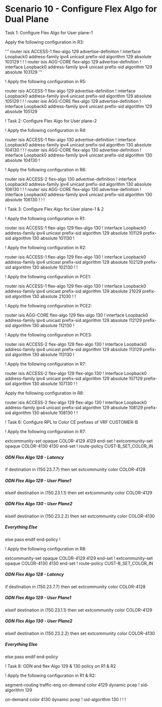 # Scenario 10 - Configure Flex Algo for Dual Plane

Task 1: Configure Flex Algo for User plane-1

Apply the following configuration in R3:

'''
router isis ACCESS-1
 flex-algo 129
  advertise-definition
 !
 interface Loopback0
  address-family ipv4 unicast
   prefix-sid algorithm 129 absolute 103129
  !
 !
!
router isis AGG-CORE
 flex-algo 129
  advertise-definition
!
 interface Loopback0
  address-family ipv4 unicast
   prefix-sid algorithm 129 absolute 103129
'''


! Apply the following configuration in R5:

router isis ACCESS-1
 flex-algo 129
  advertise-definition
 !
 interface Loopback0
  address-family ipv4 unicast
   prefix-sid algorithm 129 absolute 105129
  !
 !
!
router isis AGG-CORE
 flex-algo 129
  advertise-definition
!
 interface Loopback0
  address-family ipv4 unicast
   prefix-sid algorithm 129 absolute 105129



! Task 2: Configure Flex Algo for User plane-2

! Apply the following configuration in R4:

router isis ACCESS-1
 flex-algo 130
  advertise-definition
  !
 interface Loopback0
  address-family ipv4 unicast
   prefix-sid algorithm 130 absolute 104130
  !
 !
!
router isis AGG-CORE
 flex-algo 130
  advertise-definition
!
 interface Loopback0
  address-family ipv4 unicast
   prefix-sid algorithm 130 absolute 104130
!



! Apply the following configuration in R6:

router isis ACCESS-2
 flex-algo 130
  advertise-definition
  !
 interface Loopback0
  address-family ipv4 unicast
   prefix-sid algorithm 130 absolute 106130
  !
 !
!
router isis AGG-CORE
 flex-algo 130
  advertise-definition
!
 interface Loopback0
  address-family ipv4 unicast
   prefix-sid algorithm 130 absolute 106130
!
!
!

! Task 3: Configure Flex Algo for User plane-1 & 2

! Apply the following configuration in R1:

router isis ACCESS-1
 flex-algo 129
 flex-algo 130
!
 interface Loopback0
  address-family ipv4 unicast
   prefix-sid algorithm 129 absolute 101129
   prefix-sid algorithm 130 absolute 101130
!

! Apply the following configuration in R2:

router isis ACCESS-1
 flex-algo 129
 flex-algo 130
!
 interface Loopback0
  address-family ipv4 unicast
   prefix-sid algorithm 129 absolute 102129
   prefix-sid algorithm 130 absolute 102130
  !
 !


! Apply the following configuration in PCE1:

router isis ACCESS-1
 flex-algo 129
 flex-algo 130
!
 interface Loopback0
  address-family ipv4 unicast
   prefix-sid algorithm 129 absolute 21029
   prefix-sid algorithm 130 absolute 21030
  !
 !

! Apply the following configuration in PCE2:

router isis AGG-CORE
 flex-algo 129
 flex-algo 130
!
 interface Loopback0
  address-family ipv4 unicast
   prefix-sid algorithm 129 absolute 112129
   prefix-sid algorithm 130 absolute 112130
  !

! Apply the following configuration in PCE3:

router isis ACCESS-2
 flex-algo 129
 flex-algo 130
!
 interface Loopback0
  address-family ipv4 unicast
   prefix-sid algorithm 129 absolute 113129
   prefix-sid algorithm 130 absolute 113130
  !

! Apply the following configuration in R7:

router isis ACCESS-2
 flex-algo 129
 flex-algo 130
!
 interface Loopback0
  address-family ipv4 unicast
   prefix-sid algorithm 129 absolute 107129
   prefix-sid algorithm 130 absolute 107130
  !
 !


Apply the following configuration in R8:

router isis ACCESS-2
 flex-algo 129
 flex-algo 130
!
 interface Loopback0
  address-family ipv4 unicast
   prefix-sid algorithm 129 absolute 108129
   prefix-sid algorithm 130 absolute 108130
  !
 !




! Task 6: Configure RPL to Color CE prefixes of VRF CUSTOMER-B

! Apply the following configuration in R7:

extcommunity-set opaque COLOR-4129
  4129
end-set
!
extcommunity-set opaque COLOR-4130
  4130
end-set
!
route-policy CUST-B_SET_COLOR_IN
  ##### ODN Flex Algo 128 - Latency #####
  if destination in (150.23.7.7) then
    set extcommunity color COLOR-4128
  ##### ODN Flex Algo 129 - User Plane1 #####
  elseif destination in (150.23.1.1) then
    set extcommunity color COLOR-4129
  ##### ODN Flex Algo 130 - User Plane2 #####
  elseif destination in (150.23.2.2) then
    set extcommunity color COLOR-4130
  ##### Everything Else #####
  else
    pass
  endif
end-policy
!


! Apply the following configuration in R8:

extcommunity-set opaque COLOR-4129
  4129
end-set
!
extcommunity-set opaque COLOR-4130
  4130
end-set
!
route-policy CUST-B_SET_COLOR_IN
  ##### ODN Flex Algo 128 - Latency #####
  if destination in (150.23.7.7) then
    set extcommunity color COLOR-4128
  ##### ODN Flex Algo 129 - User Plane1 #####
  elseif destination in (150.23.1.1) then
    set extcommunity color COLOR-4129
  ##### ODN Flex Algo 130 - User Plane2 #####
  elseif destination in (150.23.2.2) then
    set extcommunity color COLOR-4130
 
  ##### Everything Else #####
  else
    pass
  endif
end-policy



! Task 8: ODN and flex Algo 129 & 130 policy on R1 & R2

! Apply the following configuration in R1 & R2:

segment-routing
 traffic-eng
  on-demand color 4129
   dynamic
    pcep
    !
    sid-algorithm 129

  on-demand color 4130
   dynamic
    pcep
    !
    sid-algorithm 130
   !
  !
 !





